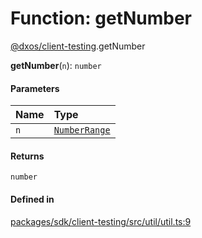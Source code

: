 # Function: getNumber

[@dxos/client-testing](../modules/dxos_client_testing.md).getNumber

**getNumber**(`n`): `number`

#### Parameters

| Name | Type |
| :------ | :------ |
| `n` | [`NumberRange`](../types/dxos_client_testing.NumberRange.md) |

#### Returns

`number`

#### Defined in

[packages/sdk/client-testing/src/util/util.ts:9](https://github.com/dxos/dxos/blob/db8188dae/packages/sdk/client-testing/src/util/util.ts#L9)
